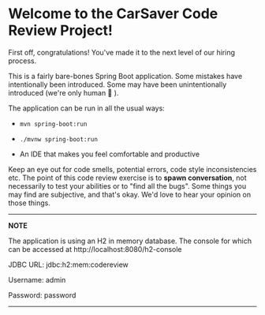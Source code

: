 # Welcome to the CarSaver Code Review Project!

First off, congratulations! You've made it to the next level of our hiring process.

This is a fairly bare-bones Spring Boot application. Some mistakes have intentionally been introduced. Some may have been unintentionally introduced (we're only human 🤷 ). 

The application can be run in all the usual ways:

- `mvn spring-boot:run`

- `./mvnw spring-boot:run`

- An IDE that makes you feel comfortable and productive

Keep an eye out for code smells, potential errors, code style inconsistencies etc.  The point of this code review 
exercise is to **spawn conversation**, not necessarily to test your abilities or to "find all the bugs".  Some things
you may find are subjective, and that's okay.  We'd love to hear your opinion on those things.


---
**NOTE**

The application is using an H2 in memory database. The console for which can be accessed at http://localhost:8080/h2-console 

JDBC URL: jdbc:h2:mem:codereview

Username: admin

Password: password

---
